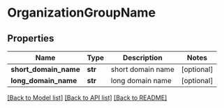 # OrganizationGroupName

## Properties
Name | Type | Description | Notes
------------ | ------------- | ------------- | -------------
**short_domain_name** | **str** | short domain name | [optional] 
**long_domain_name** | **str** | long domain name | [optional] 

[[Back to Model list]](../README.md#documentation-for-models) [[Back to API list]](../README.md#documentation-for-api-endpoints) [[Back to README]](../README.md)

